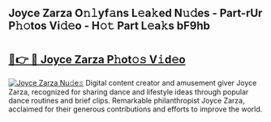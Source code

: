 ## Joyce Zarza O𝚗𝚕yf𝚊ns L𝚎a𝚔ed N𝚞𝚍es - Part-rUr P𝚑𝚘tos Vi𝚍𝚎o - H𝚘𝚝 Part L𝚎a𝚔s bF9hb

# <h2><a href="http://kfdf9s.oniu.top/?m=Joyce+Zarza">🔗👉 🔴 Joyce Zarza P𝚑ot𝚘𝚜 V𝚒d𝚎o</a></h2>

[![Joyce Zarza Nu𝚍e𝚜](https://i.imgur.com/0qMVB7G.gif)](http://kfdf9s.oniu.top/?m=Joyce+Zarza)
Digital content creator and amusement giver Joyce Zarza, recognized for sharing dance and lifestyle ideas through popular dance routines and brief clips. Remarkable philanthropist Joyce Zarza, acclaimed for their generous contributions and efforts to improve the world.  
